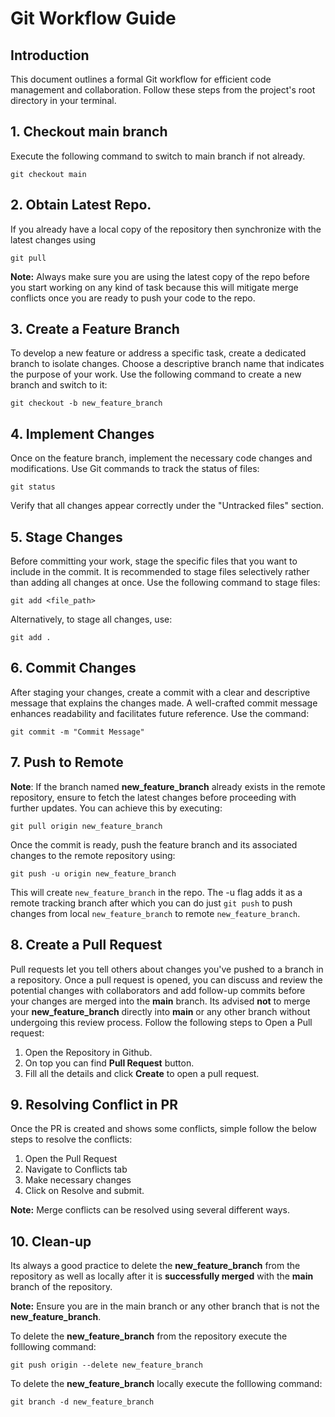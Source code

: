 # Git Workflow Guide

## Introduction

This document outlines a formal Git workflow for efficient code management and collaboration. Follow these steps from the project's root directory in your terminal.

## 1. Checkout main branch
Execute the following command to switch to main branch if not already.

```
git checkout main
```

## 2. Obtain Latest Repo.

If you already have a local copy of the repository then synchronize with the latest changes using

``git pull``

**Note:** Always make sure you are using the latest copy of the repo before you start working on any kind of task because this will mitigate merge conflicts once you are ready to push your code to the repo.

## 3. Create a Feature Branch

To develop a new feature or address a specific task, create a dedicated branch to isolate changes. Choose a descriptive branch name that indicates the purpose of your work. Use the following command to create a new branch and switch to it:

``git checkout -b new_feature_branch``

## 4. Implement Changes

Once on the feature branch, implement the necessary code changes and modifications. Use Git commands to track the status of files:

``git status``

Verify that all changes appear correctly under the "Untracked files" section.

## 5. Stage Changes

Before committing your work, stage the specific files that you want to include in the commit. It is recommended to stage files selectively rather than adding all changes at once. Use the following command to stage files:

``git add <file_path>``

Alternatively, to stage all changes, use:

``git add .``

## 6. Commit Changes

After staging your changes, create a commit with a clear and descriptive message that explains the changes made. A well-crafted commit message enhances readability and facilitates future reference. Use the command:

``git commit -m "Commit Message"``

## 7. Push to Remote

**Note**:  If the branch named **new_feature_branch** already exists in the remote repository, ensure to fetch the latest changes before proceeding with further updates. You can achieve this by executing:

``git pull origin new_feature_branch``

Once the commit is ready, push the feature branch and its associated changes to the remote repository using:

``git push -u origin new_feature_branch``

This will create ```new_feature_branch``` in the repo. The -u flag adds it as a remote tracking branch after which you can do just ```git push``` to push changes from local ```new_feature_branch``` to remote ```new_feature_branch```.

## 8. Create a Pull Request

Pull requests let you tell others about changes you've pushed to a branch in a repository. Once a pull request is opened, you can discuss and review the potential changes with collaborators and add follow-up commits before your changes are merged into the **main** branch. Its advised **not** to merge your **new_feature_branch** directly into **main** or any other branch without undergoing this review process. Follow the following steps to Open a Pull request:

1. Open the Repository in Github.
2. On top you can find **Pull Request** button.
3. Fill all the details and click **Create** to open a pull request.

## 9. Resolving Conflict in PR

Once the PR is created and shows some conflicts, simple follow the below steps to resolve the conflicts:

1. Open the Pull Request
2. Navigate to Conflicts tab
3. Make necessary changes
4. Click on Resolve and submit.

**Note:** Merge conflicts can be resolved using several different ways.

## 10. Clean-up

Its always a good practice to delete the **new_feature_branch** from the repository as well as locally after it is **successfully merged** with the **main** branch of the repository.

**Note:** Ensure you are in the main branch or any other branch that is not the **new_feature_branch**.

To delete the **new_feature_branch** from the repository execute the folllowing command:

``git push origin --delete new_feature_branch``

To delete the **new_feature_branch** locally execute the folllowing command:

``git branch -d new_feature_branch``
